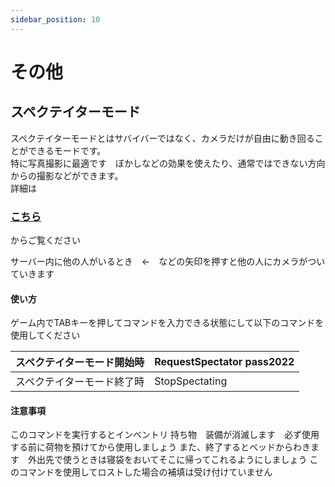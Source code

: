 ```yaml
---
sidebar_position: 10
---
```

# その他

## スペクテイターモード

スペクテイターモードとはサバイバーではなく、カメラだけが自由に動き回ることができるモードです。  
特に写真撮影に最適です　ぼかしなどの効果を使えたり、通常ではできない方向からの撮影などができます。  
詳細は<h3>[こちら](https://youtu.be/NM9_MJGADVA)</h3>からご覧ください

サーバー内に他の人がいるとき　←　などの矢印を押すと他の人にカメラがついていきます

<h4>使い方</h4>
ゲーム内でTABキーを押してコマンドを入力できる状態にして以下のコマンドを使用してください  


スペクテイターモード開始時          | RequestSpectator pass2022
-------------------------- | --------
スペクテイターモード終了時  |StopSpectating



<h4>注意事項</h4>
このコマンドを実行するとインベントリ
持ち物　装備が消滅します　必ず使用する前に荷物を預けてから使用しましょう  
また、終了するとベッドからわきます　外出先で使うときは寝袋をおいてそこに帰ってこれるようにしましょう  
このコマンドを使用してロストした場合の補填は受け付けていません





